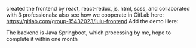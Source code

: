 created the frontend by react, react-redux, js, html, scss, and collaborated with 3 professionals: also see how we cooperate in GitLab here: https://gitlab.com/group-15432023/lulu-frontend
Add the demo Here:

The backend is Java Springboot, which processing by me, hope to complete it within one month
